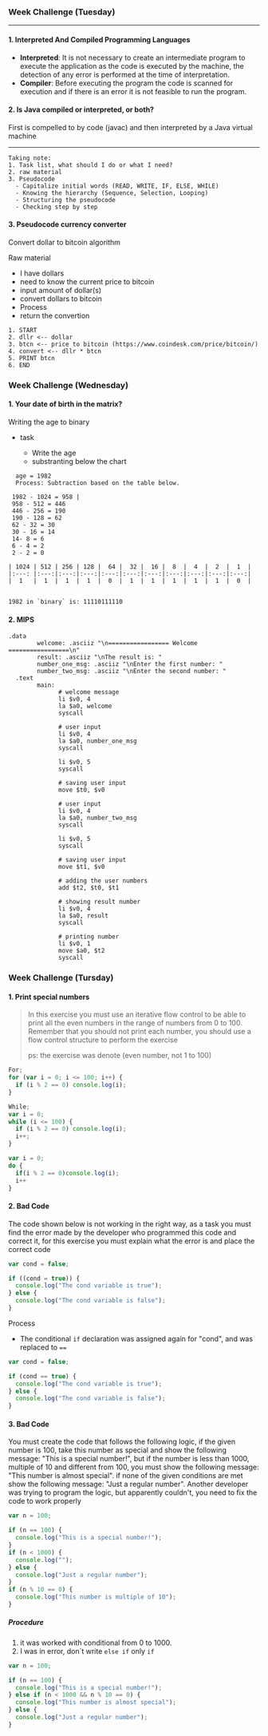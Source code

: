 ### Week Challenge (Tuesday)

---

#### 1. Interpreted And Compiled Programming Languages

- <strong>Interpreted</strong>: It is not necessary to create an intermediate program to execute the application as the code is executed by the machine, the detection of any error is performed at the time of interpretation.
- <strong>Compiler</strong>: Before executing the program the code is scanned for execution and if there is an error it is not feasible to run the program.

#### 2. Is Java compiled or interpreted, or both?

First is compelled to by code (javac) and then interpreted by a Java virtual machine

---

```
Taking note:
1. Task list, what should I do or what I need?
2. raw material
3. Pseudocode
  - Capitalize initial words (READ, WRITE, IF, ELSE, WHILE)
  - Knowing the hierarchy (Sequence, Selection, Looping)
  - Structuring the pseudocode
  - Checking step by step
```

#### 3. Pseudocode currency converter

Convert dollar to bitcoin algorithm

Raw material

- I have dollars
- need to know the current price to bitcoin
- input amount of dollar(s)
- convert dollars to bitcoin
- Process
- return the convertion

```
1. START
2. dllr <-- dollar
3. btcn <-- price to bitcoin (https://www.coindesk.com/price/bitcoin/)
4. convert <-- dllr * btcn
5. PRINT btcn
6. END
```

### Week Challenge (Wednesday)

#### 1. Your date of birth in the matrix?

Writing the age to binary

- task

  - Write the age
  - substranting below the chart

```
  age = 1982
  Process: Subtraction based on the table below.

 1982 - 1024 = 958 |
 958 - 512 = 446
 446 - 256 = 190
 190 - 128 = 62
 62 - 32 = 30
 30 - 16 = 14
 14- 8 = 6
 6 - 4 = 2
 2 - 2 = 0

| 1024 | 512 | 256 | 128 |  64 |  32 |  16 |  8  |  4  |  2  |  1  |
|:---: |:---:|:---:|:---:|:---:|:---:|:---:|:---:|:---:|:---:|:---:|
|  1   |  1  |  1  |  1  |  0  |  1  |  1  |  1  |  1  |  1  |  0  |


1982 in `binary` is: 11110111110

```

#### 2. MIPS

```
.data
        welcome: .asciiz "\n================= Welcome =================\n"
        result: .asciiz "\nThe result is: "
        number_one_msg: .asciiz "\nEnter the first number: "
        number_two_msg: .asciiz "\nEnter the second number: "
  .text
        main:
              # welcome message
              li $v0, 4
              la $a0, welcome
              syscall

              # user input
              li $v0, 4
              la $a0, number_one_msg
              syscall

              li $v0, 5
              syscall

              # saving user input
              move $t0, $v0

              # user input
              li $v0, 4
              la $a0, number_two_msg
              syscall

              li $v0, 5
              syscall

              # saving user input
              move $t1, $v0

              # adding the user numbers
              add $t2, $t0, $t1

              # showing result number
              li $v0, 4
              la $a0, result
              syscall

              # printing number
              li $v0, 1
              move $a0, $t2
              syscall
```

### Week Challenge (Tursday)

#### 1. Print special numbers

> <p>In this exercise you must use an iterative flow control to be able to print all the even numbers in the range of numbers from 0 to 100. Remember that you should not print each number, you should use a flow control structure to perform the exercise</p>
> ps: the exercise was denote (even number, not 1 to 100)

```js
For;
for (var i = 0; i <= 100; i++) {
  if (i % 2 == 0) console.log(i);
}
```

```js
While;
var i = 0;
while (i <= 100) {
  if (i % 2 == 0) console.log(i);
  i++;
}
```

```js
var i = 0;
do {
  if(i % 2 == 0)console.log(i);
  i++
}
```

#### 2. Bad Code

<p>The code shown below is not working in the right way, as a task you must find the error made by the developer who programmed this code and correct it, for this exercise you must explain what the error is and place the correct code</p>

```js
var cond = false;

if ((cond = true)) {
  console.log("The cond variable is true");
} else {
  console.log("The cond variable is false");
}
```

Process

- The conditional `if` declaration was assigned again for "cond", and was replaced to `==`

```js
var cond = false;

if (cond == true) {
  console.log("The cond variable is true");
} else {
  console.log("The cond variable is false");
}
```

#### 3. Bad Code

<p>You must create the code that follows the following logic, if the given number is 100, take this number as special and show the following message: "This is a special number!", but if the number is less than 1000, multiple of 10 and different from 100, you must show the following message: "This number is almost special". if none of the given conditions are met show the following message: "Just a regular number". Another developer was trying to program the logic, but apparently couldn't, you need to fix the code to work properly</p>

```js
var n = 100;

if (n == 100) {
  console.log("This is a special number!");
}
if (n < 1000) {
  console.log("");
} else {
  console.log("Just a regular number");
}
if (n % 10 == 0) {
  console.log("This number is multiple of 10");
}
```

##### Procedure

1.  it was worked with conditional from 0 to 1000.
2.  I was in error, don´t write `else if` only `if`

```js
var n = 100;

if (n == 100) {
  console.log("This is a special number!");
} else if (n < 1000 && n % 10 == 0) {
  console.log("This number is almost special");
} else {
  console.log("Just a regular number");
}
```
